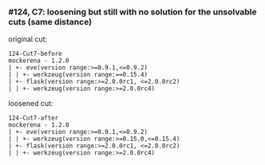 ### #124, C7: loosening but still with no solution for the unsolvable cuts (same distance)
original cut:

```
124-Cut7-before
mockerena - 1.2.0
| +- eve(version range:>=0.9.1,<=0.9.2)
| | +- werkzeug(version range:==0.15.4)
| +- flask(version range:>=2.0.0rc1, <=2.0.0rc2)
| | +- werkzeug(version range:>=2.0.0rc4)
```




loosened cut:
```
124-Cut7-after
mockerena - 1.2.0
| +- eve(version range:>=0.9.1,<=0.9.2)
| | +- werkzeug(version range:>=0.15.0,<=0.15.4)
| +- flask(version range:>=2.0.0rc1, <=2.0.0rc2)
| | +- werkzeug(version range:>=2.0.0rc4)
```



